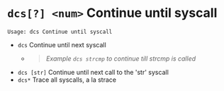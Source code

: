 <!-- TITLE: dcs -->

#  `dcs[?] <num>` Continue until syscall


```text
Usage: dcs Continue until syscall
```


- `dcs` Continue until next syscall
   - > _Example `dcs strcmp` to continue till strcmp is called_ 
- `dcs [str]` Continue until next call to the 'str' syscall
- `dcs*` Trace all syscalls, a la strace

<p hidden>dcs dcs*</p>